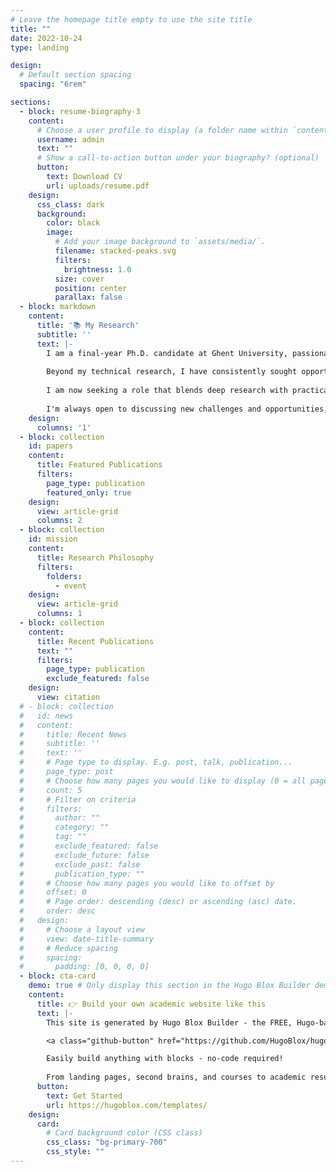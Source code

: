 ```yaml
---
# Leave the homepage title empty to use the site title
title: ""
date: 2022-10-24
type: landing

design:
  # Default section spacing
  spacing: "6rem"

sections:
  - block: resume-biography-3
    content:
      # Choose a user profile to display (a folder name within `content/authors/`)
      username: admin
      text: ""
      # Show a call-to-action button under your biography? (optional)
      button:
        text: Download CV
        url: uploads/resume.pdf
    design:
      css_class: dark
      background:
        color: black
        image:
          # Add your image background to `assets/media/`.
          filename: stacked-peaks.svg
          filters:
            brightness: 1.0
          size: cover
          position: center
          parallax: false
  - block: markdown
    content:
      title: '📚 My Research'
      subtitle: ''
      text: |-
        I am a final-year Ph.D. candidate at Ghent University, passionate about bridging the gap between state-of-the-art AI research and high-impact, real-world applications. My doctoral research focuses on developing robust deep learning models for computer vision, specifically for multimodal audio and video analysis. The results of this work have been published in respected international journals, including IEEE Pervasive Computing.
        
        Beyond my technical research, I have consistently sought opportunities to develop practical leadership and mentorship skills. As a frequent teaching assistant for "Applied Machine Learning," I have enjoyed guiding both undergraduate and Master's students, challenging them to work with real-world tools from Airbnb datasets to industry hardware like Sony's depth cameras. Concurrently, as President of the Taiwanese Student Association in Ghent, I served as the community's main contact and initiated a city-wide mentor-mentee program to support students and residents through the challenges of the pandemic.
        
        I am now seeking a role that blends deep research with practical leadership, where I can contribute to technical direction and mentor team members. While I am excited to tackle complex technical problems across any industry, I hold a strong personal interest in the potential for AI to address critical challenges in fields like humanitarian aid, medical innovation, and environmental protection.
        
        I'm always open to discussing new challenges and opportunities, feel free to reach out to collaborate.
    design:
      columns: '1'
  - block: collection
    id: papers
    content:
      title: Featured Publications
      filters:
        page_type: publication
        featured_only: true
    design:
      view: article-grid
      columns: 2
  - block: collection
    id: mission
    content:
      title: Research Philosophy
      filters:
        folders:
          - event
    design:
      view: article-grid
      columns: 1
  - block: collection
    content:
      title: Recent Publications
      text: ""
      filters:
        page_type: publication
        exclude_featured: false
    design:
      view: citation
  # - block: collection
  #   id: news
  #   content:
  #     title: Recent News
  #     subtitle: ''
  #     text: ''
  #     # Page type to display. E.g. post, talk, publication...
  #     page_type: post
  #     # Choose how many pages you would like to display (0 = all pages)
  #     count: 5
  #     # Filter on criteria
  #     filters:
  #       author: ""
  #       category: ""
  #       tag: ""
  #       exclude_featured: false
  #       exclude_future: false
  #       exclude_past: false
  #       publication_type: ""
  #     # Choose how many pages you would like to offset by
  #     offset: 0
  #     # Page order: descending (desc) or ascending (asc) date.
  #     order: desc
  #   design:
  #     # Choose a layout view
  #     view: date-title-summary
  #     # Reduce spacing
  #     spacing:
  #       padding: [0, 0, 0, 0]
  - block: cta-card
    demo: true # Only display this section in the Hugo Blox Builder demo site
    content:
      title: 👉 Build your own academic website like this
      text: |-
        This site is generated by Hugo Blox Builder - the FREE, Hugo-based open source website builder trusted by 250,000+ academics like you.

        <a class="github-button" href="https://github.com/HugoBlox/hugo-blox-builder" data-color-scheme="no-preference: light; light: light; dark: dark;" data-icon="octicon-star" data-size="large" data-show-count="true" aria-label="Star HugoBlox/hugo-blox-builder on GitHub">Star</a>

        Easily build anything with blocks - no-code required!
        
        From landing pages, second brains, and courses to academic resumés, conferences, and tech blogs.
      button:
        text: Get Started
        url: https://hugoblox.com/templates/
    design:
      card:
        # Card background color (CSS class)
        css_class: "bg-primary-700"
        css_style: ""
---
```

